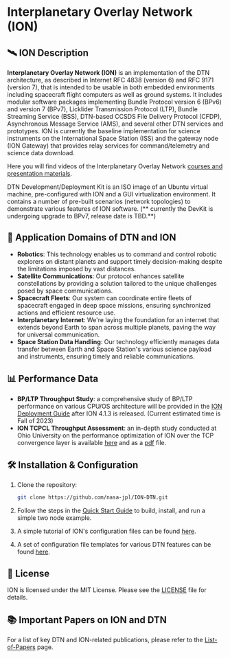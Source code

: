 # Interplanetary Overlay Network (ION)

## 🛰️ ION Description

**Interplanetary Overlay Network (ION)** is an implementation of the DTN architecture, as described in Internet RFC 4838 (version 6) and RFC 9171 (version 7), that is intended to be usable in both embedded environments including spacecraft flight computers as well as ground systems. It includes modular software packages implementing Bundle Protocol version 6 (BPv6) and version 7 (BPv7), Licklider Transmission Protocol (LTP), Bundle Streaming Service (BSS), DTN-based CCSDS File Delivery Protocol (CFDP), Asynchronous Message Service (AMS), and several other DTN services and prototypes. ION is currently the baseline implementation for science instruments on the International Space Station (ISS) and the gateway node (ION Gateway) that provides relay services for command/telemetry and science data download.

Here you will find videos of the Interplanetary Overlay Network [courses and presentation materials](https://www.nasa.gov/directorates/heo/scan/engineering/technology/disruption_tolerant_networking_software_options_ion).

DTN Development/Deployment Kit is an ISO image of an Ubuntu virtual machine, pre-configured with ION and a GUI virtualization environment. It contains a number of pre-built scenarios (network topologies) to demonstrate various features of ION software. (** currently the DevKit is undergoing upgrade to BPv7, release date is TBD.**)

## 📡 Application Domains of DTN and ION

- **Robotics**: This technology enables us to command and control robotic explorers on distant planets and support timely decision-making despite the limitations imposed by vast distances.
- **Satellite Communications**: Our protocol enhances satellite constellations by providing a solution tailored to the unique challenges posed by space communications.
- **Spacecraft Fleets**: Our system can coordinate entire fleets of spacecraft engaged in deep space missions, ensuring synchronized actions and efficient resource use.
- **Interplanetary Internet**: We're laying the foundation for an internet that extends beyond Earth to span across multiple planets, paving the way for universal communication.
- **Space Station Data Handling**: Our technology efficiently manages data transfer between Earth and Space Station's various science payload and instruments, ensuring timely and reliable communications.

## 📊 Performance Data

- **BP/LTP Throughput Study**: a comprehensive study of BP/LTP performance on various CPU/OS architecture will be provided in the [ION Deployment Guide](ION-Deployment-Guide.md) after ION 4.1.3 is released. (Current estimated time is Fall of 2023)
- **ION TCPCL Throughput Assessment**: an in-depth study conducted at Ohio University on the performance optimization of ION over the TCP convergence layer is available [here](https://etd.ohiolink.edu/acprod/odb_etd/etd/r/1501/10?clear=10&p10_accession_num=ohiou1619115602389023) and as a [pdf](https://etd.ohiolink.edu/acprod/odb_etd/ws/send_file/send?accession=ohiou1619115602389023&disposition=inline) file.

## 🛠️ Installation & Configuration

1. Clone the repository:

   ```bash
   git clone https://github.com/nasa-jpl/ION-DTN.git
   ```
2. Follow the steps in the [Quick Start Guide](./ION-Quick-Start-Guide.md) to build, install, and run a simple two node example.
3. A simple tutorial of ION's configuration files can be found [here](./Basic-Configuration-File-Tutorial.md).
4. A set of configuration file templates for various DTN features can be found [here](./ION-Config-File-Templates.md).

## 📜 License

ION is licensed under the MIT License. Please see the [LICENSE](./License.md) file for details.

## 📚 Important Papers on ION and DTN

For a list of key DTN and ION-related publications, please refer to the [List-of-Papers](./List-of-Papers.md) page.
